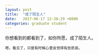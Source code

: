 ```yaml
---
layout: post
title:  "成了陌生人"
date:   2017-06-17 12:38:29 +0800
categories: graduate student
---
```


你想看到的都看到了，如你所愿，成了陌生人。

    嗯，看见了，只是有时候心里会觉得有些悲哀。

